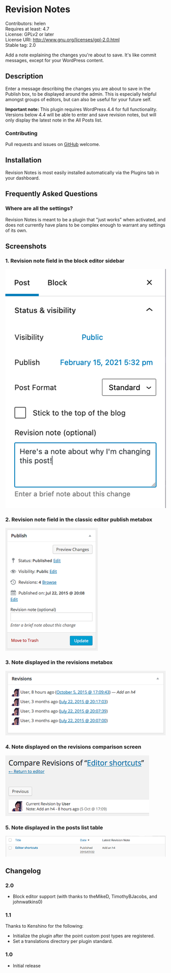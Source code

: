 # Revision Notes #
Contributors: helen  
Requires at least: 4.7  
License: GPLv2 or later  
License URI: http://www.gnu.org/licenses/gpl-2.0.html  
Stable tag: 2.0  

Add a note explaining the changes you're about to save. It's like commit messages, except for your WordPress content.

## Description ##

Enter a message describing the changes you are about to save in the Publish box, to be displayed around the admin. This is especially helpful amongst groups of editors, but can also be useful for your future self.

**Important note:** This plugin requires WordPress 4.4 for full functionality. Versions below 4.4 will be able to enter and save revision notes, but will only display the latest note in the All Posts list.

### Contributing ###

Pull requests and issues on [GitHub](https://github.com/helenhousandi/revision-notes) welcome.

## Installation ##

Revision Notes is most easily installed automatically via the Plugins tab in your dashboard.

## Frequently Asked Questions ##

### Where are all the settings? ###

Revision Notes is meant to be a plugin that "just works" when activated, and does not currently have plans to be complex enough to warrant any settings of its own.

## Screenshots ##

### 1. Revision note field in the block editor sidebar

![Screenshot of block editor](.wordpress-org/screenshot-1.png)

### 2. Revision note field in the classic editor publish metabox

![Screenshot of classic editor](.wordpress-org/screenshot-2.png)

### 3. Note displayed in the revisions metabox

![Screenshot of revisions metabox](.wordpress-org/screenshot-3.png)

### 4. Note displayed on the revisions comparison screen

![Screenshot of revisions screen](.wordpress-org/screenshot-4.png)

### 5. Note displayed in the posts list table

![Screenshot of posts list](.wordpress-org/screenshot-5.png)

## Changelog ##

### 2.0 ###
* Block editor support (with thanks to theMikeD, TimothyBJacobs, and johnwatkins0)

### 1.1 ###
Thanks to Kenshino for the following:
* Initialize the plugin after the point custom post types are registered.
* Set a translations directory per plugin standard.

### 1.0 ###
* Initial release
